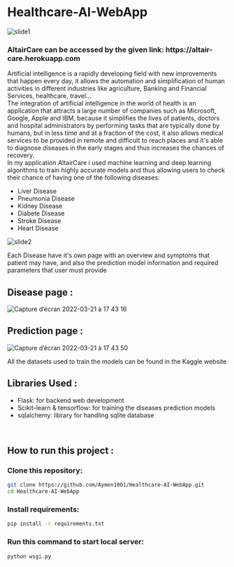 # Healthcare-AI-WebApp

![slide1](https://user-images.githubusercontent.com/83681204/132836093-c80aca67-b58d-420b-8155-23d1e54d46ac.jpg)

<h3> AltairCare can be accessed by the given link: https://altair-care.herokuapp.com </h3>


Artificial intelligence is a rapidly developing field with new improvements that happen every day, it allows the automation and simplification of human activities in different industries like agriculture, Banking and Financial Services, healthcare, travel...
<br>
The integration of artificial intelligence in the world of health is an application that attracts a large number of companies such as Microsoft, Google, Apple and IBM, because it simplifies the lives of patients, doctors and hospital administrators by performing tasks that are typically done by humans, but in less time and at a fraction of the cost, it also allows medical services to be provided in remote and difficult to reach places and it's able to diagnose diseases in the early stages and thus increases the chances of recovery. 
<br>
In my application AltairCare i used machine learning and deep learning algorithms to train highly accurate models and thus allowing users to check their chance of having one of the following diseases:
<ul>
  <li>Liver Disease</li>
  <li>Pneumonia Disease</li>
  <li>Kidney Disease</li>
  <li>Diabete Disease</li>
  <li>Stroke Disease</li>
  <li>Heart Disease</li>
</ul>



![slide2](https://user-images.githubusercontent.com/83681204/132843407-0d59dca9-d0cc-4a3d-a75b-6d995aca761e.jpg)


Each Disease have it's own page with an overview and symptoms that patient may have, and also the prediction model information and required parameters that user must provide

<h2> Disease page : </h2>

![Capture d’écran 2022-03-21 à 17 43 16](https://user-images.githubusercontent.com/83681204/159312257-c9382514-bf8a-4dd2-afc6-777e2e0f812d.png)

<h2> Prediction page : </h2>

![Capture d’écran 2022-03-21 à 17 43 50](https://user-images.githubusercontent.com/83681204/159312337-8a8f8932-473b-4c66-a7f2-c63f1b045c5b.png)

All the datasets used to train the models can be found in the Kaggle website

<h2> Libraries Used : </h2>
<ul>
  <li>Flask: for backend web development </li>
  <li>Scikit-learn & tensorflow: for training the diseases prediction models </li>
  <li>sqlalchemy: library for handling sqlite database </li>
</ul>
<br/>
<h2> How to run this project : </h2>
<h3>Clone this repository: </h3>


```sh
git clone https://github.com/Aymen1001/Healthcare-AI-WebApp.git
cd Healthcare-AI-WebApp
```


<h3>Install requirements: </h3>


```sh
pip install -r requirements.txt
```


<h3>Run this command to start local server: </h3>


```sh
python wsgi.py
```





